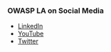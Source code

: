 
### OWASP LA on Social Media
* [LinkedIn](ttps://www.linkedin.com/company/owaspla)
* [YouTube](https://www.youtube.com/OWASPLosAngeles)
* [Twitter](https://twitter.com/owaspla)

